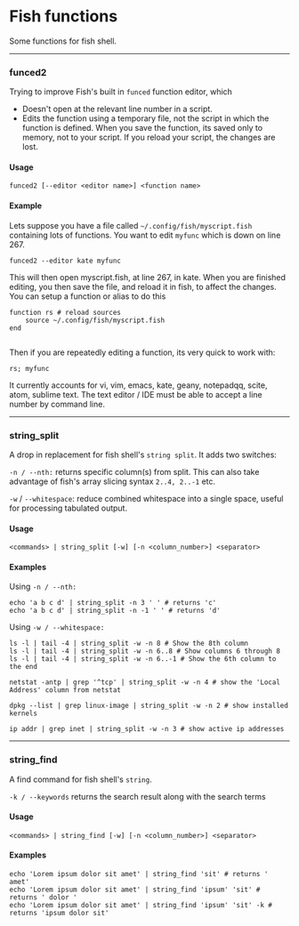 
# Fish functions

Some functions for fish shell.

---
<a name="funced2"></a>
### funced2

Trying to improve Fish's built in `funced` function editor, which

- Doesn't open at the relevant line number in a script.
- Edits the function using a temporary file, not the script in which the function is defined. When you save the function, its saved only to memory, not to your script. If you reload your script, the changes are lost.


#### Usage

```
funced2 [--editor <editor name>] <function name>
```
#### Example

Lets suppose you have a file called `~/.config/fish/myscript.fish` containing lots of functions. You want to edit `myfunc` which is down on line 267.
```
funced2 --editor kate myfunc
```
This will then open myscript.fish, at line 267, in kate.
When you are finished editing, you then save the file, and reload it in fish, to affect the changes. You can setup a function or alias to do this
```
function rs # reload sources
	source ~/.config/fish/myscript.fish
end
	
```
Then if you are repeatedly editing a function, its very quick to work with: 
```
rs; myfunc
```

It currently accounts for vi, vim, emacs, kate, geany, notepadqq, scite, atom, sublime text. The text editor / IDE must be able to accept a line number by command line.

---
<a name="string_split"></a>
### string_split

A drop in replacement for fish shell's `string split`. It adds two switches:

`-n / --nth:` returns specific column(s) from split. This can also take advantage of fish's array slicing syntax `2..4, 2..-1` etc.

`-w` / `--whitespace`: reduce combined whitespace into a single space, useful for processing tabulated output.


#### Usage

```
<commands> | string_split [-w] [-n <column_number>] <separator>
```


#### Examples

Using `-n / --nth:`
```
echo 'a b c d' | string_split -n 3 ' ' # returns 'c'
echo 'a b c d' | string_split -n -1 ' ' # returns 'd'
```
Using `-w / --whitespace:`

```
ls -l | tail -4 | string_split -w -n 8 # Show the 8th column
ls -l | tail -4 | string_split -w -n 6..8 # Show columns 6 through 8
ls -l | tail -4 | string_split -w -n 6..-1 # Show the 6th column to the end

netstat -antp | grep '^tcp' | string_split -w -n 4 # show the 'Local Address' column from netstat

dpkg --list | grep linux-image | string_split -w -n 2 # show installed kernels

ip addr | grep inet | string_split -w -n 3 # show active ip addresses
```
---
<a name="string_find"></a>
### string_find

A find command for fish shell's `string`.

`-k / --keywords` returns the search result along with the search terms
#### Usage

```
<commands> | string_find [-w] [-n <column_number>] <separator>
```

#### Examples
```
echo 'Lorem ipsum dolor sit amet' | string_find 'sit' # returns ' amet'
echo 'Lorem ipsum dolor sit amet' | string_find 'ipsum' 'sit' # returns ' dolor '
echo 'Lorem ipsum dolor sit amet' | string_find 'ipsum' 'sit' -k # returns 'ipsum dolor sit'
```

	
